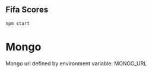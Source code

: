## Fifa Scores

```shell
npm start
```

# Mongo

Mongo url defined by environment variable: MONGO_URL
